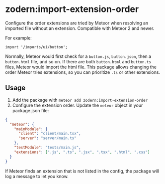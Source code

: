 # zodern:import-extension-order

Configure the order extensions are tried by Meteor when resolving an imported file without an extension.
Compatible with Meteor 2 and newer.

For example:
```
import '/imports/ui/button';
```

Normally, Meteor would first check for a `button.js`, `button.json`, then a `button.html` file, and so on.
If there are both `button.html` and `button.ts` files, Meteor would import the html file.
This package allows changing the order Meteor tries extensions, so you can prioritize `.ts` or other extensions.

## Usage

1. Add the package with `meteor add zodern:import-extension-order`
2. Configure the extension order. Update the `meteor` object in your package.json file:

```json
{
  "meteor": {
    "mainModule": {
      "client": "client/main.tsx",
      "server": "server/main.ts"
    },
    "testModule": "tests/main.js",
    "extensions": [".js", ".ts", ".jsx", ".tsx", ".html", ".css"]
  }
}
```

If Meteor finds an extension that is not listed in the config, the package will log a message to let you know.

